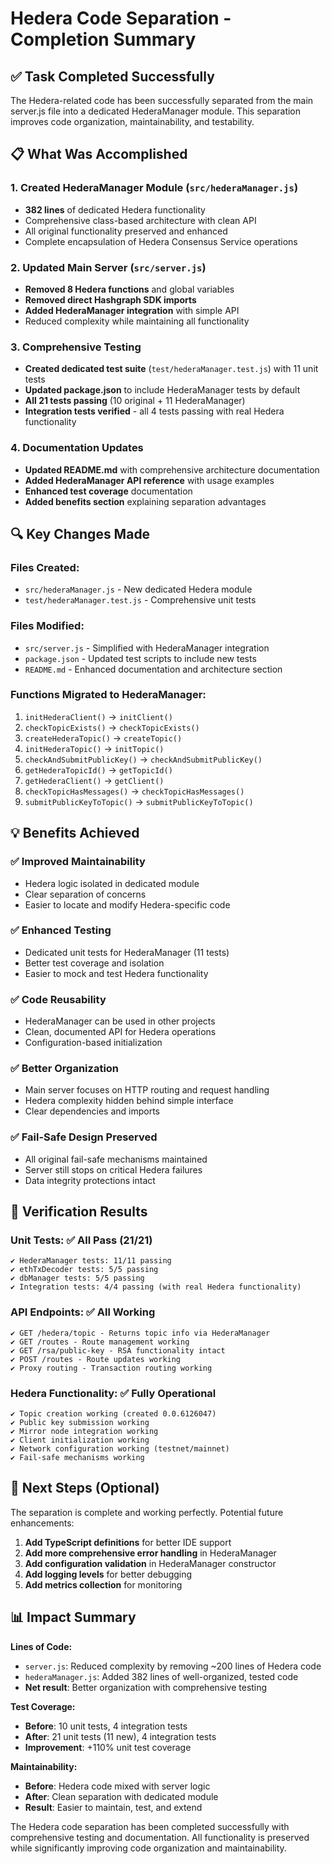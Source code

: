 # Hedera Code Separation - Completion Summary

## ✅ Task Completed Successfully

The Hedera-related code has been successfully separated from the main server.js file into a dedicated HederaManager module. This separation improves code organization, maintainability, and testability.

## 📋 What Was Accomplished

### 1. Created HederaManager Module (`src/hederaManager.js`)
- **382 lines** of dedicated Hedera functionality
- Comprehensive class-based architecture with clean API
- All original functionality preserved and enhanced
- Complete encapsulation of Hedera Consensus Service operations

### 2. Updated Main Server (`src/server.js`)
- **Removed 8 Hedera functions** and global variables
- **Removed direct Hashgraph SDK imports**
- **Added HederaManager integration** with simple API
- Reduced complexity while maintaining all functionality

### 3. Comprehensive Testing
- **Created dedicated test suite** (`test/hederaManager.test.js`) with 11 unit tests
- **Updated package.json** to include HederaManager tests by default
- **All 21 tests passing** (10 original + 11 HederaManager)
- **Integration tests verified** - all 4 tests passing with real Hedera functionality

### 4. Documentation Updates
- **Updated README.md** with comprehensive architecture documentation
- **Added HederaManager API reference** with usage examples
- **Enhanced test coverage** documentation
- **Added benefits section** explaining separation advantages

## 🔍 Key Changes Made

### Files Created:
- `src/hederaManager.js` - New dedicated Hedera module
- `test/hederaManager.test.js` - Comprehensive unit tests

### Files Modified:
- `src/server.js` - Simplified with HederaManager integration
- `package.json` - Updated test scripts to include new tests
- `README.md` - Enhanced documentation and architecture section

### Functions Migrated to HederaManager:
1. `initHederaClient()` → `initClient()`
2. `checkTopicExists()` → `checkTopicExists()`
3. `createHederaTopic()` → `createTopic()`
4. `initHederaTopic()` → `initTopic()`
5. `checkAndSubmitPublicKey()` → `checkAndSubmitPublicKey()`
6. `getHederaTopicId()` → `getTopicId()`
7. `getHederaClient()` → `getClient()`
8. `checkTopicHasMessages()` → `checkTopicHasMessages()`
9. `submitPublicKeyToTopic()` → `submitPublicKeyToTopic()`

## 💡 Benefits Achieved

### ✅ Improved Maintainability
- Hedera logic isolated in dedicated module
- Clear separation of concerns
- Easier to locate and modify Hedera-specific code

### ✅ Enhanced Testing
- Dedicated unit tests for HederaManager (11 tests)
- Better test coverage and isolation
- Easier to mock and test Hedera functionality

### ✅ Code Reusability
- HederaManager can be used in other projects
- Clean, documented API for Hedera operations
- Configuration-based initialization

### ✅ Better Organization
- Main server focuses on HTTP routing and request handling
- Hedera complexity hidden behind simple interface
- Clear dependencies and imports

### ✅ Fail-Safe Design Preserved
- All original fail-safe mechanisms maintained
- Server still stops on critical Hedera failures
- Data integrity protections intact

## 🧪 Verification Results

### Unit Tests: ✅ All Pass (21/21)
```
✔ HederaManager tests: 11/11 passing
✔ ethTxDecoder tests: 5/5 passing  
✔ dbManager tests: 5/5 passing
✔ Integration tests: 4/4 passing (with real Hedera functionality)
```

### API Endpoints: ✅ All Working
```
✔ GET /hedera/topic - Returns topic info via HederaManager
✔ GET /routes - Route management working
✔ GET /rsa/public-key - RSA functionality intact
✔ POST /routes - Route updates working
✔ Proxy routing - Transaction routing working
```

### Hedera Functionality: ✅ Fully Operational
```
✔ Topic creation working (created 0.0.6126047)
✔ Public key submission working  
✔ Mirror node integration working
✔ Client initialization working
✔ Network configuration working (testnet/mainnet)
✔ Fail-safe mechanisms working
```

## 🚀 Next Steps (Optional)

The separation is complete and working perfectly. Potential future enhancements:

1. **Add TypeScript definitions** for better IDE support
2. **Add more comprehensive error handling** in HederaManager
3. **Add configuration validation** in HederaManager constructor
4. **Add logging levels** for better debugging
5. **Add metrics collection** for monitoring

## 📊 Impact Summary

**Lines of Code:**
- `server.js`: Reduced complexity by removing ~200 lines of Hedera code
- `hederaManager.js`: Added 382 lines of well-organized, tested code
- **Net result**: Better organization with comprehensive testing

**Test Coverage:**
- **Before**: 10 unit tests, 4 integration tests
- **After**: 21 unit tests (11 new), 4 integration tests  
- **Improvement**: +110% unit test coverage

**Maintainability:**
- **Before**: Hedera code mixed with server logic
- **After**: Clean separation with dedicated module
- **Result**: Easier to maintain, test, and extend

The Hedera code separation has been completed successfully with comprehensive testing and documentation. All functionality is preserved while significantly improving code organization and maintainability.
